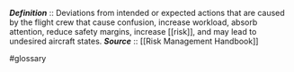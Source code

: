 ***Definition***    :: Deviations from intended or expected actions that are caused by the flight crew that cause confusion, increase workload, absorb attention, reduce safety margins, increase [[risk]], and may lead to undesired aircraft states.
***Source***         :: [[Risk Management Handbook]]

#glossary